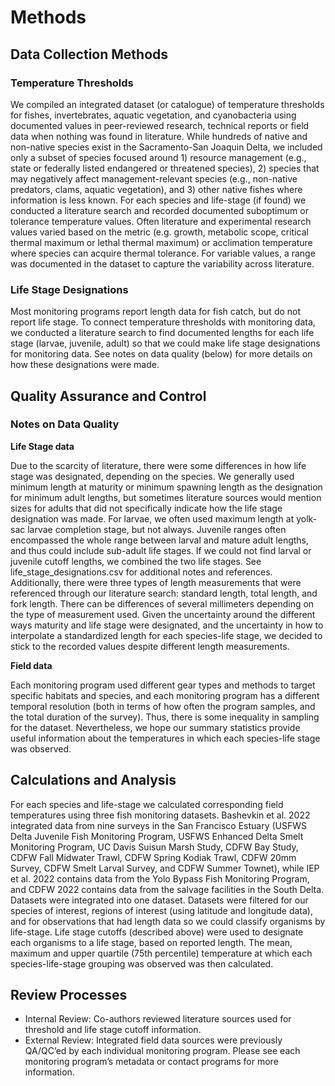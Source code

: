 # Methods

## Data Collection Methods

### Temperature Thresholds

We compiled an integrated dataset (or catalogue) of temperature thresholds for fishes, invertebrates, aquatic vegetation, and cyanobacteria using documented values in peer-reviewed research, technical reports or field data when nothing was found in literature. While hundreds of native and non-native species exist in the Sacramento-San Joaquin Delta, we included only a subset of species focused around 1) resource management (e.g., state or federally listed endangered or threatened species), 2) species that may negatively affect management-relevant species (e.g., non-native predators, clams, aquatic vegetation), and 3) other native fishes where information is less known. For each species and life-stage (if found) we conducted a literature search and recorded documented suboptimum or tolerance temperature values. Often literature and experimental research values varied based on the metric (e.g. growth, metabolic scope, critical thermal maximum or lethal thermal maximum) or acclimation temperature where species can acquire thermal tolerance. For variable values, a range was documented in the dataset to capture the variability across literature.

### Life Stage Designations

Most monitoring programs report length data for fish catch, but do not report life stage. To connect temperature thresholds with monitoring data, we conducted a literature search to find documented lengths for each life stage (larvae, juvenile, adult) so that we could make life stage designations for monitoring data. See notes on data quality (below) for more details on how these designations were made. 

## Quality Assurance and Control

### Notes on Data Quality

**Life Stage data**

Due to the scarcity of literature, there were some differences in how life stage was designated, depending on the species. We generally used minimum length at maturity or minimum spawning length as the designation for minimum adult lengths, but sometimes literature sources would mention sizes for adults that did not specifically indicate how the life stage designation was made. For larvae, we often used maximum length at yolk-sac larvae completion stage, but not always. Juvenile ranges often encompassed the whole range between larval and mature adult lengths, and thus could include sub-adult life stages. If we could not find larval or juvenile cutoff lengths, we combined the two life stages. See life_stage_designations.csv for additional notes and references. Additionally, there were three types of length measurements that were referenced through our literature search: standard length, total length, and fork length. There can be differences of several millimeters depending on the type of measurement used. Given the uncertainty around the different ways maturity and life stage were designated, and the uncertainty in how to interpolate a standardized length for each species-life stage, we decided to stick to the recorded values despite different length measurements.

**Field data**

Each monitoring program used different gear types and methods to target specific habitats and species, and each monitoring program has a different temporal resolution (both in terms of how often the program samples, and the total duration of the survey). Thus, there is some inequality in sampling for the dataset. Nevertheless, we hope our summary statistics provide useful information about the temperatures in which each species-life stage was observed. 

## Calculations and Analysis

For each species and life-stage we calculated corresponding field temperatures using three fish monitoring datasets. Bashevkin et al. 2022 integrated data from nine surveys in the San Francisco Estuary (USFWS Delta Juvenile Fish Monitoring Program, USFWS Enhanced Delta Smelt Monitoring Program, UC Davis Suisun Marsh Study, CDFW Bay Study, CDFW Fall Midwater Trawl, CDFW Spring Kodiak Trawl, CDFW 20mm Survey, CDFW Smelt Larval Survey, and CDFW Summer Townet), while IEP et al. 2022 contains data from the Yolo Bypass Fish Monitoring Program, and CDFW 2022 contains data from the salvage facilities in the South Delta. Datasets were integrated into one dataset.
Datasets were filtered for our species of interest, regions of interest (using latitude and longitude data), and for observations that had length data so we could classify organisms by life-stage. Life stage cutoffs (described above) were used to designate each organisms to a life stage, based on reported length. The mean, maximum and upper quartile (75th percentile) temperature at which each species-life-stage grouping was observed was then calculated. 

## Review Processes

* Internal Review: Co-authors reviewed literature sources used for threshold and life stage cutoff information.  
* External Review: Integrated field data sources were previously QA/QC’ed by each individual monitoring program. Please see each monitoring program’s metadata or contact programs for more information.
